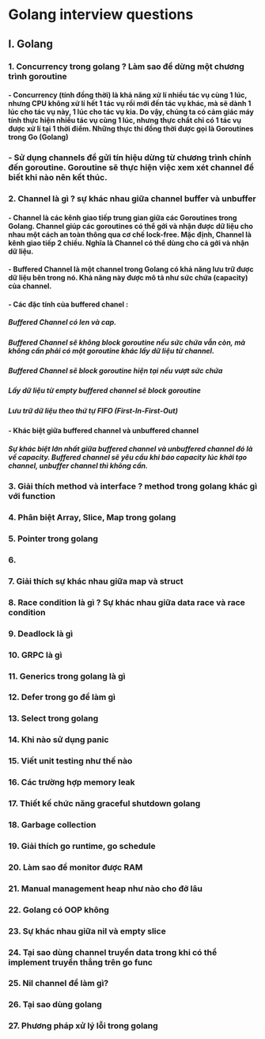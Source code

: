 # Golang interview questions  

## I. Golang
### 1. Concurrency trong golang ? Làm sao để dừng một chương trình goroutine
#### - Concurrency (tính đồng thời) là khả năng xử lí nhiều tác vụ cùng 1 lúc, nhưng CPU không xử lí hết 1 tác vụ rồi mới đến tác vụ khác, mà sẽ dành 1 lúc cho tác vụ này, 1 lúc cho tác vụ kia. Do vậy, chúng ta có cảm giác máy tính thực hiện nhiều tác vụ cùng 1 lúc, nhưng thực chất chỉ có 1 tác vụ được xử lí tại 1 thời điểm. Những thực thi đồng thời được gọi là Goroutines trong Go (Golang)
### - Sử dụng channels để gửi tín hiệu dừng từ chương trình chính đến goroutine. Goroutine sẽ thực hiện việc xem xét channel để biết khi nào nên kết thúc.
### 2. Channel là gì ? sự khác nhau giữa channel buffer và unbuffer
#### - Channel là các kênh giao tiếp trung gian giữa các Goroutines trong Golang. Channel giúp các goroutines có thể gởi và nhận được dữ liệu cho nhau một cách an toàn thông qua cơ chế lock-free. Mặc định, Channel là kênh giao tiếp 2 chiều. Nghĩa là Channel có thể dùng cho cả gởi và nhận dữ liệu.
#### - Buffered Channel là một channel trong Golang có khả năng lưu trữ được dữ liệu bên trong nó. Khả năng này được mô tả như sức chứa (capacity) của channel.
#### - Các đặc tính của buffered chanel :
##### Buffered Channel có len và cap. 
##### Buffered Channel sẽ không block goroutine nếu sức chứa vẫn còn, mà không cần phải có một goroutine khác lấy dữ liệu từ channel. 
##### Buffered Channel sẽ block goroutine hiện tại nếu vượt sức chứa
##### Lấy dữ liệu từ empty buffered channel sẽ block goroutine
##### Lưu trữ dữ liệu theo thứ tự FIFO (First-In-First-Out)
#### - Khác biệt giữa buffered channel và unbuffered channel
##### Sự khác biệt lớn nhất giữa buffered channel và unbuffered channel đó là về capacity. Buffered channel sẽ yêu cầu khi báo capacity lúc khởi tạo channel, unbuffer channel thì không cần.


### 3. Giải thích method và interface ? method trong golang khác gì với function
### 4. Phân biệt Array, Slice, Map trong golang
### 5. Pointer trong golang
### 6. 
### 7. Giải thích sự khác nhau giữa map và struct
### 8. Race condition là gì ? Sự khác nhau giữa data race và race condition
### 9. Deadlock là gì
### 10. GRPC là gì
### 11. Generics trong golang là gì
### 12. Defer trong go để làm gì 
### 13. Select trong golang
### 14. Khi nào sử dụng panic
### 15. Viết unit testing như thế nào
### 16. Các trường hợp memory leak
### 17. Thiết kế chức năng graceful shutdown golang
### 18. Garbage collection 
### 19. Giải thích go runtime, go schedule 
### 20. Làm sao để monitor được RAM
### 21. Manual management heap như nào cho đỡ lâu
### 22. Golang có OOP không
### 23. Sự khác nhau giữa nil và empty slice
### 24. Tại sao dùng channel truyền data trong khi có thể implement truyền thẳng trên go func
### 25. Nil channel để làm gì?
### 26. Tại sao dùng golang
### 27. Phương pháp xử lý lỗi trong golang


